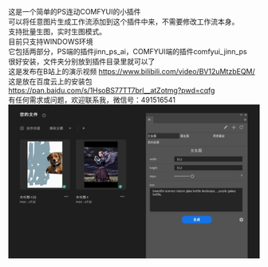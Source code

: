 这是一个简单的PS连动COMFYUI的小插件  
可以将任意图片生成工作流添加到这个插件中来，不需要修改工作流本身。  
支持批量生图，实时生图模式。  
目前只支持WINDOWS环境  
它包括两部分，PS端的插件jinn_ps_ai，COMFYUI端的插件comfyui_jinn_ps  
很好安装，文件夹分别放到插件目录里就可以了  
这是发布在B站上的演示视频 https://www.bilibili.com/video/BV12uMtzbEQM/  
这是放在百度云上的安装包 https://pan.baidu.com/s/1HsoBS77TT7brl__atZotmg?pwd=cqfg   
有任何需求或问题，欢迎联系我，微信号：491516541   
![项目示例图](./教程及相关资料/示例图片.png)  
